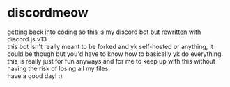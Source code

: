 # discordmeow
getting back into coding so this is my discord bot but rewritten with discord.js v13 \
this bot isn't really meant to be forked and yk self-hosted or anything, it could be though but you'd have to know how to basically yk do everything. \
this is really just for fun anyways and for me to keep up with this without having the risk of losing all my files. \
have a good day! :)
